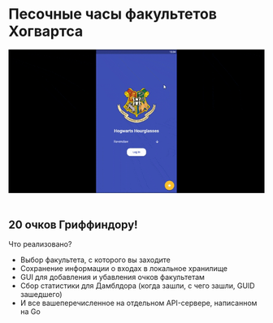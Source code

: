 # Песочные часы факультетов Хогвартса
<center><img src="/helpers/app.gif"/></center>
<br>
<h2>20 очков Гриффиндору!</h2>
<p>Что реализовано?</p>
<ul>
 <li>Выбор факультета, с которого вы заходите</li>
 <li>Сохранение информации о входах в локальное хранилище</li>
 <li>GUI для добавления и убавления очков факультетам</li>
 <li>Сбор статистики для Дамблдора (когда зашли, с чего зашли, GUID зашедшего)</li>
 <li>И все вашеперечисленное на отдельном API-сервере, написанном на Go</li>
</ul>
